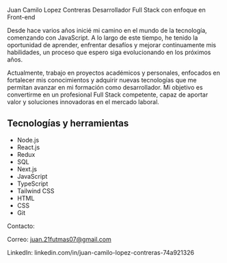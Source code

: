 Juan Camilo Lopez Contreras
Desarrollador Full Stack con enfoque en Front-end

Desde hace varios años inicié mi camino en el mundo de la tecnología, comenzando con JavaScript. A lo largo de este tiempo, he tenido la oportunidad de aprender, enfrentar desafíos y mejorar continuamente mis habilidades, un proceso que espero siga evolucionando en los próximos años.

Actualmente, trabajo en proyectos académicos y personales, enfocados en fortalecer mis conocimientos y adquirir nuevas tecnologías que me permitan avanzar en mi formación como desarrollador. Mi objetivo es convertirme en un profesional Full Stack competente, capaz de aportar valor y soluciones innovadoras en el mercado laboral.

## Tecnologías y herramientas

- Node.js
- React.js
- Redux
- SQL
- Next.js
- JavaScript
- TypeScript
- Tailwind CSS
- HTML
- CSS
- Git
  
Contacto: 

Correo: juan.21futmas07@gmail.com

LinkedIn: linkedin.com/in/juan-camilo-lopez-contreras-74a921326

